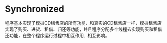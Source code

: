 # Synchronized
程序基本实现了模拟CD租售店的所有功能，和真实的CD租售店一样，模拟租售店实现了购买、进货、租借、归还等功能，并且程序分配多个线程去实现购买和租借还功能，在整个程序运行过程中相互作用、相互影响。
